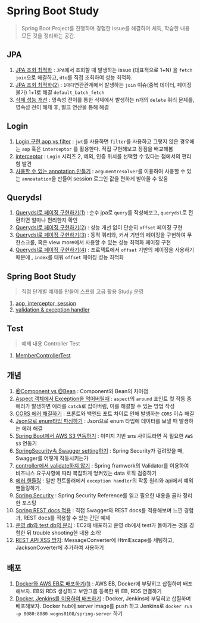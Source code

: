 # Spring Boot Study
> Spring Boot Project를 진행하며 경험한 issue를 해결하며 체득, 학습한 내용 모든 것을 정리하는 공간.

## JPA
1. [JPA 조회 최적화](https://github.com/jayjaehunchoi/JavaStudy/blob/main/SpringBootProject/JPA/JPA%20%EC%A1%B0%ED%9A%8C%20%EC%B5%9C%EC%A0%81%ED%99%94.md) : ```JPA```에서 조회할 때 발생하는 issue (대표적으로 1+N) 을 ```fetch join```으로 해결하고, ```dto```를 직접 조회하여 성능 최적화. 
2. [JPA 조회 최적화(2)](https://github.com/jayjaehunchoi/JavaStudy/blob/main/SpringBootProject/JPA/JPA%20%EC%A1%B0%ED%9A%8C%20%EC%B5%9C%EC%A0%81%ED%99%94(2).md) : ```1대다```연관관계에서 발생하는 ```join``` 이슈(중복 데이터, 페이징 불가) 1+1로 해결 ```default_batch_fetch```
3. [삭제 성능 개선](https://github.com/jayjaehunchoi/JavaStudy/blob/main/SpringBootProject/JPA/%EC%82%AD%EC%A0%9C%20%EC%84%B1%EB%8A%A5%20%EA%B0%9C%EC%84%A0.md) : 영속성 전이를 통한 삭제에서 발생하는 n개의 ```delete``` 쿼리 문제를, 영속성 전이 해제 후, 벌크 연산을 통해 해결

## Login
1. [Login 구현 aop vs filter](https://github.com/jayjaehunchoi/JavaStudy/blob/main/SpringBootProject/Login/Login%20%EA%B5%AC%ED%98%84%20aop%20vs%20filter.md) : ```jwt```를 사용하면 ```filter```를 사용하고 그렇지 않은 경우에는 ```aop``` 혹은 ```interceptor``` 를 활용한다. 직접 구현해보고 장점을 배교해봄
2. [interceptor](https://github.com/jayjaehunchoi/JavaStudy/blob/main/SpringBootProject/Login/interceptor.md) : ```Login``` 시리즈 2, 예외, 인증 위치를 선택할 수 있다는 점에서의 편리함 발견
3. [사용할 수 있는 annotation 만들기](https://github.com/jayjaehunchoi/JavaStudy/blob/main/SpringBootProject/Login/%EC%82%AC%EC%9A%A9%ED%95%A0%20%EC%88%98%20%EC%9E%88%EB%8A%94%20annotation%20%EB%A7%8C%EB%93%A4%EA%B8%B0.md) : ```argumentresolver```를 이용하여 사용할 수 있는 ```annoatation```을 만들어 session 로그인 값을 편하게 받아올 수 있음

## Querydsl
1. [Querydsl로 페이징 구현하기(1)](https://github.com/jayjaehunchoi/JavaStudy/blob/main/SpringBootProject/Querydsl/Querydsl%EB%A1%9C%20%ED%8E%98%EC%9D%B4%EC%A7%95%20%EA%B5%AC%ED%98%84%ED%95%98%EA%B8%B0(1).md) : 순수 jpa로 ```query```를 작성해보고, ```querydsl```로 전환하면 얼마나 편리한지 확인
2. [Querydsl로 페이징 구현하기(2)](https://github.com/jayjaehunchoi/JavaStudy/blob/main/SpringBootProject/Querydsl/Querydsl%EB%A1%9C%20%ED%8E%98%EC%9D%B4%EC%A7%95%20%EA%B5%AC%ED%98%84%ED%95%98%EA%B8%B0(2).md) : 성능 개선 없이 단순히 ```offset``` 페이징 구현
3. [Querydsl로 페이징 구현하기(3)](https://github.com/jayjaehunchoi/JavaStudy/blob/main/SpringBootProject/Querydsl/Querydsl%EB%A1%9C%20%ED%8E%98%EC%9D%B4%EC%A7%95%20%EA%B5%AC%ED%98%84%ED%95%98%EA%B8%B0(3).md) : 동적 쿼리와, 커서 기반의 페이징을 구현하여 무한스크롤, 혹은 view more에서 사용할 수 있는 성능 최적화 페이징 구현
4. [Querydsl로 페이징 구현하기(4)](https://github.com/jayjaehunchoi/JavaStudy/blob/main/SpringBootProject/Querydsl/Querydsl%EB%A1%9C%20%ED%8E%98%EC%9D%B4%EC%A7%95%20%EA%B5%AC%ED%98%84%ED%95%98%EA%B8%B0(4).md) : 프로젝트에서 ```offset``` 기반의 페이징을 사용하기 때문에 , ```index```를 태워 ```offset``` 페이징 성능 최적화

## Spring Boot Study
> 직접 단계별 예제를 만들어 스프링 고급 활용 Study 운영
1. [aop, interceptor, session](https://github.com/jayjaehunchoi/JavaStudy/tree/main/SpringBootProject/SpringBootStudy/1.%20aop)
2. [validation & exception handler](https://github.com/jayjaehunchoi/JavaStudy/tree/main/SpringBootProject/SpringBootStudy/2.%20API%20validate%2C%20exception)

## Test
> 예제 내용 Controller Test
1. [MemberControllerTest](https://github.com/jayjaehunchoi/JavaStudy/tree/main/SpringBootProject/Test)

## 개념
1. [@Component vs @Bean](https://github.com/jayjaehunchoi/JavaStudy/blob/main/SpringBootProject/%EA%B0%9C%EB%85%90/%40Component%20vs%20%40Bean.md) : Component와 Bean의 차이점
2. [Aspect 객체에서 Exception을 먹어버릴때](https://github.com/jayjaehunchoi/JavaStudy/blob/main/SpringBootProject/%EA%B0%9C%EB%85%90/Aspect%20%EA%B0%9D%EC%B2%B4%EC%97%90%EC%84%9C%20Exception%EC%9D%84%20%EB%A8%B9%EC%96%B4%EB%B2%84%EB%A6%B4%EB%95%8C.md) : ```aspect```의 ```around``` 포인트 컷 작동 중 에러가 발생하면 에러를 ```catch```로 잡아버림, 이를 해결할 수 있는 방법 작성
3. [CORS 에러 해결하기](https://github.com/jayjaehunchoi/JavaStudy/blob/main/SpringBootProject/%EA%B0%9C%EB%85%90/CORS%20%EC%97%90%EB%9F%AC%20%ED%95%B4%EA%B2%B0%ED%95%98%EA%B8%B0.md) : 프론트와 백엔드 포트 차이로 인해 발생하는 ```CORS``` 이슈 해결
4. [Json으로 enum타입 파싱하기](https://github.com/jayjaehunchoi/JavaStudy/blob/main/SpringBootProject/%EA%B0%9C%EB%85%90/Json%EC%9C%BC%EB%A1%9C%20enum%ED%83%80%EC%9E%85%20%ED%8C%8C%EC%8B%B1%ED%95%98%EA%B8%B0.md) : Json으로 enum 타입에 데이터를 보낼 때 발생하는 에러 해결
5. [Spring Boot에서 AWS S3 연동하기](https://github.com/jayjaehunchoi/JavaStudy/blob/main/SpringBootProject/%EA%B0%9C%EB%85%90/Spring%20Boot%EC%97%90%EC%84%9C%20AWS%20S3%20%EC%97%B0%EB%8F%99%ED%95%98%EA%B8%B0.md) : 이미지 기반 sns 사이트라면 꼭 필요한 ```AWS S3``` 연동기
6. [SpringSecurity속 Swagger setting하기](https://github.com/jayjaehunchoi/JavaStudy/blob/main/SpringBootProject/%EA%B0%9C%EB%85%90/SpringSecurity%EC%86%8D%20%20Swagger%20setting%ED%95%98%EA%B8%B0.md) : Spring Security가 걸려있을 때, Swagger를 어떻게 작동시키는가
7. [controller에서 validate하지 않기](https://github.com/jayjaehunchoi/JavaStudy/blob/main/SpringBootProject/%EA%B0%9C%EB%85%90/controller%EC%97%90%EC%84%9C%20validate%ED%95%98%EC%A7%80%20%EC%95%8A%EA%B8%B0.md) : Spring framwork의 Validator를 이용하여 비즈니스 요구사항에 따라 복잡하게 엉켜있는 data 로직 검증하기
8. [에러 핸들링](https://github.com/jayjaehunchoi/JavaStudy/blob/main/SpringBootProject/%EA%B0%9C%EB%85%90/%EC%97%90%EB%9F%AC%20%ED%95%B8%EB%93%A4%EB%A7%81.md) : 일반 컨트롤러에서 ```exception handler```의 작동 원리와 api에서 예외 핸들링하기.
9. [Spring Security](https://github.com/jayjaehunchoi/JavaStudy/blob/main/SpringBootProject/%EA%B0%9C%EB%85%90/Spring%20Security.md) : Spring Security Reference를 읽고 필요한 내용을 골라 정리한 포스팅
10. [Spring REST docs 적용](https://github.com/jayjaehunchoi/JavaStudy/blob/main/SpringBootProject/%EA%B0%9C%EB%85%90/Spring%20Rest%20doc%20%EC%A0%81%EC%9A%A9.md) : 직접 Swagger와 REST docs를 적용해보며 느낀 경험과, REST docs를 적용할 수 있는 간단 예제 
11. [운영 db와 test db의 분리](https://github.com/jayjaehunchoi/JavaStudy/blob/main/SpringBootProject/%EA%B0%9C%EB%85%90/%EC%9A%B4%EC%98%81%20db%20%2C%20test%20db%EC%9D%98%20%EB%B6%84%EB%A6%AC.md) : EC2에 배포하고 운영 db에서 test가 돌아가는 것을 경험한 뒤 trouble shooting한 내용 소개!
12. [REST API XSS 방지](https://github.com/jayjaehunchoi/JavaStudy/blob/main/SpringBootProject/%EA%B0%9C%EB%85%90/REST%20API%20XSS%20%EB%B0%A9%EC%A7%80.md): MessageConverter에 HtmlEscape를 세팅하고, JacksonCoverter에 추가하여 사용하기

## 배포
1. [Docker와 AWS EB로 배포하기(1)](https://github.com/jayjaehunchoi/JavaStudy/blob/main/SpringBootProject/%EB%B0%B0%ED%8F%AC/Docker%EC%99%80%20AWS%20EB%EB%A1%9C%20%EB%B0%B0%ED%8F%AC%ED%95%98%EA%B8%B0(1).md) : AWS EB, Docker에 부딪히고 삽질하며 배포해보자. EB와 RDS 생성하고 보안그룹 등록한 뒤 EB, RDS 연결하기
2. [Docker, Jenkins를 이용하여 배포하기](https://github.com/jayjaehunchoi/JavaStudy/blob/main/SpringBootProject/%EB%B0%B0%ED%8F%AC/Docker%2CJenkins%EB%A5%BC%20%EC%9D%B4%EC%9A%A9%ED%95%98%EC%97%AC%20%EB%B0%B0%ED%8F%AC%ED%95%98%EA%B8%B0.md) : Docker, Jenkins에 부딪히고 삽질하며 배포해보자. Docker hub에 server image를 push 하고 Jenkins로 ```docker run -p 8080:8080 wogns0108/spring-server``` 하기
